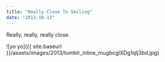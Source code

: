 ```yaml
---
title: "Really Close To Smiling"
date: "2013-10-13"
---
```


Really, really, really close.

![yo yo]({{ site.baseurl }}/assets/images/2013/tumblr_inline_mugbcglXDg1qlj3bd.jpg)
